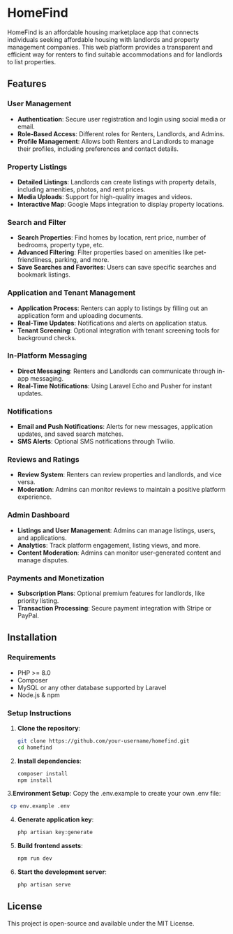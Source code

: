 # HomeFind

HomeFind is an affordable housing marketplace app that connects individuals seeking affordable housing with landlords and property management companies. This web platform provides a transparent and efficient way for renters to find suitable accommodations and for landlords to list properties. 

## Features

### User Management
- **Authentication**: Secure user registration and login using social media or email.
- **Role-Based Access**: Different roles for Renters, Landlords, and Admins.
- **Profile Management**: Allows both Renters and Landlords to manage their profiles, including preferences and contact details.

### Property Listings
- **Detailed Listings**: Landlords can create listings with property details, including amenities, photos, and rent prices.
- **Media Uploads**: Support for high-quality images and videos.
- **Interactive Map**: Google Maps integration to display property locations.

### Search and Filter
- **Search Properties**: Find homes by location, rent price, number of bedrooms, property type, etc.
- **Advanced Filtering**: Filter properties based on amenities like pet-friendliness, parking, and more.
- **Save Searches and Favorites**: Users can save specific searches and bookmark listings.

### Application and Tenant Management
- **Application Process**: Renters can apply to listings by filling out an application form and uploading documents.
- **Real-Time Updates**: Notifications and alerts on application status.
- **Tenant Screening**: Optional integration with tenant screening tools for background checks.

### In-Platform Messaging
- **Direct Messaging**: Renters and Landlords can communicate through in-app messaging.
- **Real-Time Notifications**: Using Laravel Echo and Pusher for instant updates.

### Notifications
- **Email and Push Notifications**: Alerts for new messages, application updates, and saved search matches.
- **SMS Alerts**: Optional SMS notifications through Twilio.

### Reviews and Ratings
- **Review System**: Renters can review properties and landlords, and vice versa.
- **Moderation**: Admins can monitor reviews to maintain a positive platform experience.

### Admin Dashboard
- **Listings and User Management**: Admins can manage listings, users, and applications.
- **Analytics**: Track platform engagement, listing views, and more.
- **Content Moderation**: Admins can monitor user-generated content and manage disputes.

### Payments and Monetization
- **Subscription Plans**: Optional premium features for landlords, like priority listing.
- **Transaction Processing**: Secure payment integration with Stripe or PayPal.

## Installation

### Requirements
- PHP >= 8.0
- Composer
- MySQL or any other database supported by Laravel
- Node.js & npm

### Setup Instructions
1. **Clone the repository**:
   ```bash
   git clone https://github.com/your-username/homefind.git
   cd homefind
   
2. **Install dependencies**:
   ```bash
   composer install
   npm install
   
3.**Environment Setup**:
Copy the .env.example to create your own .env file:
   ```bash
    cp env.example .env
  ```

4. **Generate application key**:
   ```bash
   php artisan key:generate
   ```

5. **Build frontend assets**:
   ```bash
   npm run dev
   ```

6. **Start the development server**:
   ```bash
   php artisan serve
   ```

## License
This project is open-source and available under the MIT License.
